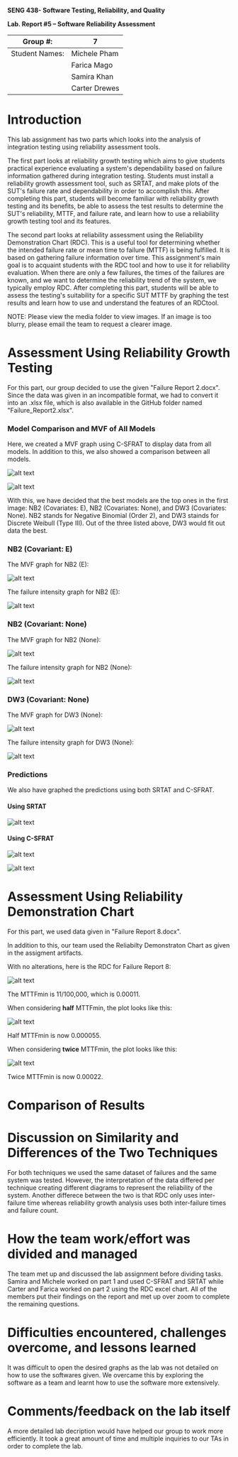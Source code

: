 **SENG 438- Software Testing, Reliability, and Quality**

**Lab. Report \#5 – Software Reliability Assessment**

| Group \#:       |  7 |
|-----------------|---|
| Student Names:  |  Michele Pham |
|                 |  Farica Mago |
|                 |  Samira Khan |
|                 |  Carter Drewes |

# Introduction
This lab assignment has two parts which looks into the analysis of integration testing using reliability assessment tools. 

The first part looks at reliability growth testing which aims to give students practical experience evaluating a system's dependability based on failure information gathered during integration testing. Students must install a reliability growth assessment tool, such as SRTAT, and make plots of the SUT's failure rate and dependability in order to accomplish this. After completing this part, students will become familiar with reliability growth testing and its benefits, be able to assess the test results to determine the SUT's reliability, MTTF, and failure rate, and
learn how to use a reliability growth testing tool and its features.

The second part looks at reliability assessment using the Reliability Demonstration Chart (RDC). This is a useful tool for determining whether the intended failure rate or mean time to failure (MTTF) is being fulfilled. It is based on gathering failure information over time. This assignment's main goal is to acquaint students with the RDC tool and how to use it for reliability evaluation. When there are only a few failures, the times of the failures are known, and we want to determine the reliability trend of the system, we typically employ RDC. After completing this part, students will be able to assess the testing's suitability for a specific SUT MTTF by graphing the test results and learn how to use and understand the features of an RDCtool.

NOTE: Please view the media folder to view images. If an image is too blurry, please email the team to request a clearer image. 

# Assessment Using Reliability Growth Testing 
For this part, our group decided to use the given "Failure Report 2.docx". Since the data was given in an incompatible format, we had to convert it into an .xlsx file, which is also available in the GitHub folder named "Failure_Report2.xlsx". 

### Model Comparison and MVF of All Models
Here, we created a MVF graph using C-SFRAT to display data from all models. In addition to this, we also showed a comparison between all models.

![alt text](https://github.com/michie08/SENG438-A5/blob/main/media/MVF-all2.jpg)

![alt text](https://github.com/michie08/SENG438-A5/blob/main/media/MVF-all1.jpg)

With this, we have decided that the best models are the top ones in the first image: NB2 (Covariates: E), NB2 (Covariates: None), and DW3 (Covariates: None). NB2 stands for Negative Binomial (Order 2), and DW3 stainds for Discrete Weibull (Type III). Out of the three listed above, DW3 would fit out data the best. 

### NB2 (Covariant: E)
The MVF graph for NB2 (E):

![alt text](https://github.com/michie08/SENG438-A5/blob/main/media/NB2(E)-MVF.jpg)


The failure intensity graph for NB2 (E):

![alt text](https://github.com/michie08/SENG438-A5/blob/main/media/NB2(E)-failure-intensity.jpg) 

### NB2 (Covariant: None)
The MVF graph for NB2 (None):

![alt text](https://github.com/michie08/SENG438-A5/blob/main/media/NB2(None)-MVF.jpg)


The failure intensity graph for NB2 (None):

![alt text](https://github.com/michie08/SENG438-A5/blob/main/media/NB2(None)-failure-intensity.jpg)


### DW3 (Covariant: None)
The MVF graph for DW3 (None):

![alt text](https://github.com/michie08/SENG438-A5/blob/main/media/DW3(None)-MVF.jpg)


The failure intensity graph for DW3 (None):

![alt text](https://github.com/michie08/SENG438-A5/blob/main/media/DW3(None)-failure-intensity.jpg)


### Predictions
We also have graphed the predictions using both SRTAT and C-SFRAT.

#### Using SRTAT
![alt text](https://github.com/michie08/SENG438-A5/blob/main/media/Prediction-SRTAT.jpg)

#### Using C-SFRAT
![alt text](https://github.com/michie08/SENG438-A5/blob/main/media/Prediction-C-SFRAT.jpg) 

![alt text](https://github.com/michie08/SENG438-A5/blob/main/media/Prediction-C-SFRAT-2.jpg)

# Assessment Using Reliability Demonstration Chart 
For this part, we used data given in "Failure Report 8.docx". 

In addition to this, our team used the Reliabilty Demonstraton Chart as given in the assigment artifacts. 

With no alterations, here is the RDC for Failure Report 8:

![alt text](https://github.com/michie08/SENG438-A5/blob/main/media/RDC-OG.jpg)


The MTTFmin is 11/100,000, which is 0.00011. 


When considering **half** MTTFmin, the plot looks like this:

![alt text](https://github.com/michie08/SENG438-A5/blob/main/media/RDC-Half.jpg)


Half MTTFmin is now 0.000055. 


When considering **twice** MTTFmin, the plot looks like this:

![alt text](https://github.com/michie08/SENG438-A5/blob/main/media/RDC-Twice.jpg)


Twice MTTFmin is now 0.00022. 

# Comparison of Results


# Discussion on Similarity and Differences of the Two Techniques
For both techniques we used the same dataset of failures and the same system was tested. However, the interpretation of the data differed per technique creating different diagrams to represent the reliability of the system. Another differece between the two is that RDC only uses inter-failure time whereas reliability growth analysis uses both inter-failure times and failure count.   

# How the team work/effort was divided and managed
The team met up and discussed the lab assignment before dividing tasks. Samira and Michele worked on part 1 and used C-SFRAT and SRTAT while Carter and Farica worked on part 2 using the RDC excel chart. All of the members put their findings on the report and met up over zoom to complete the remaining questions. 

# Difficulties encountered, challenges overcome, and lessons learned
It was difficult to open the desired graphs as the lab was not detailed on how to use the softwares given. We overcame this by exploring the software as a team and learnt how to use the software more extensively. 

# Comments/feedback on the lab itself
A more detailed lab decription would have helped our group to work more efficiently. It took a great amount of time and multiple inquiries to our TAs in order to complete the lab. 
